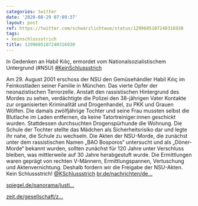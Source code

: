 ```yaml
---
categories: twitter
date: '2020-08-29 07:09:37'
layout: post
ref: https://twitter.com/schwarzlichtwue/status/1299605107240316930
tags:
- keinschlussstrich
title: 1299605107240316930
---
```

In Gedenken an Habil Kılıç, ermordet vom Nationalsozialistischem Untergrund (#NSU) [#KeinSchlussstrich](/t/keinschlussstrich)



Am 29. August 2001 erschoss der NSU den Gemüsehändler Habil Kılıç im Feinkostladen seiner Familie in München. Das vierte Opfer der neonazistischen Terrorzelle.
Anstatt den rassistischen Hintergrund des Mordes zu sehen, verdächtigte die Polizei den 38-jährigen Vater Kontakte zur organisierten Kriminalität und Drogenhandel, zu PKK und Grauen Wölfen.
Die damals zwölfjährige Tochter und seine Frau mussten selbst die Blutlache im Laden entfernen, da keine Tatortreiniger:innen geschickt wurden.
Stattdessen durchsuchten Drogenspürhunde die Wohnung. Die Schule der Tochter stellte das Mädchen als Sicherheitsrisiko dar und legte ihr nahe, die Schule zu wechseln.
Die Akten der NSU-Morde, die zunächst unter dem rassistischen Namen „BAO Bosporos“ untersucht und als „Döner-Morde“ bekannt wurden, sollten zunächst für 120 Jahre unter Verschluss bleiben, was mittlerweile auf 30 Jahre herabgestuft wurde.
Die Ermittlungen waren geprägt von rechten V-Männern, Ermittlungspannen, Vertuschung und Aktenvernichtung. Deshalb fordern wir die Freigabe der NSU-Akten. Kein Schlussstrich! [@KSchlussstrich](https://twitter.com/KSchlussstrich)
[br.de/nachrichten/de…](https://www.br.de/nachrichten/deutschland-welt/gedenken-an-nsu-opfer-habil-kilic-versuch-gegen-das-vergessen,RaTAwVN)

[spiegel.de/panorama/justi…](https://www.spiegel.de/panorama/justiz/nsu-prozess-nebenklageanwaeltin-schildert-folgen-der-tat-a-1192288.html)

[zeit.de/gesellschaft/z…](https://www.zeit.de/gesellschaft/zeitgeschehen/2013-07/nsu-prozess-kilic-zschaepe)